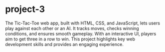 # project-3
The Tic-Tac-Toe web app, built with HTML, CSS, and JavaScript, lets users play against each other or an AI. It tracks moves, checks winning conditions, and ensures smooth gameplay. With an interactive UI, players aim to get three in a row to win. This project highlights key web development skills and provides an engaging experience. 
